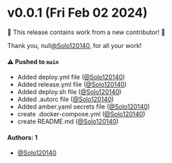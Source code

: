 # v0.0.1 (Fri Feb 02 2024)

:tada: This release contains work from a new contributor! :tada:

Thank you, null[@Solo120140](https://github.com/Solo120140), for all your work!

#### ⚠️ Pushed to `main`

- Added deploy.yml file ([@Solo120140](https://github.com/Solo120140))
- Added release.yml file ([@Solo120140](https://github.com/Solo120140))
- Added deploy.sh file ([@Solo120140](https://github.com/Solo120140))
- Added .autorc file ([@Solo120140](https://github.com/Solo120140))
- Added amber.yaml secrets file ([@Solo120140](https://github.com/Solo120140))
- create .docker-compose.yml ([@Solo120140](https://github.com/Solo120140))
- create README.md ([@Solo120140](https://github.com/Solo120140))

#### Authors: 1

- [@Solo120140](https://github.com/Solo120140)
